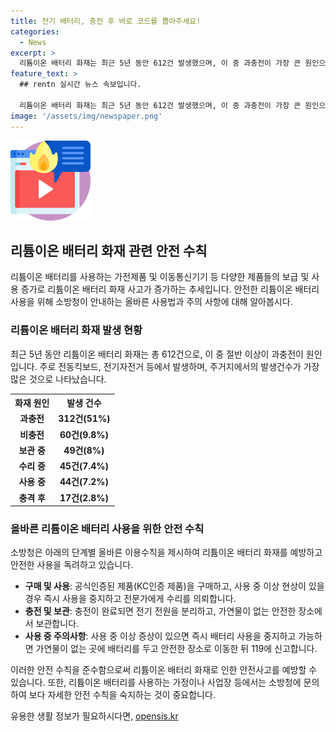 ```yaml
---
title: 전기 배터리, 충전 후 바로 코드를 뽑아주세요!
categories:
  - News
excerpt: >
  리튬이온 배터리 화재는 최근 5년 동안 612건 발생했으며, 이 중 과충전이 가장 큰 원인으로 밝혀졌다. 이를 방지하기 위해 충전 완료 후 전기코드 분리, 공식인증 제품 구매, 이상 증상 발견 시 사용 중지 등 안전수칙을 소방청이 안내했다. 공동주택에서의 화재 발생률이 높은 가운데, 소방청은 올바른 이용수칙을 당부했다. 충전 후 전기 분리, 이상 증상 발견 시 중지 및 119에 신고 요청을 강조했다. (요약문)
feature_text: >
  ## rentn 실시간 뉴스 속보입니다.

  리튬이온 배터리 화재는 최근 5년 동안 612건 발생했으며, 이 중 과충전이 가장 큰 원인으로 밝혀졌다. 이를 방지하기 위해 충전 완료 후 전기코드 분리, 공식인증 제품 구매, 이상 증상 발견 시 사용 중지 등 안전수칙을 소방청이 안내했다. 공동주택에서의 화재 발생률이 높은 가운데, 소방청은 올바른 이용수칙을 당부했다. 충전 후 전기 분리, 이상 증상 발견 시 중지 및 119에 신고 요청을 강조했다. (요약문)
image: '/assets/img/newspaper.png'
---
```


<p><img src="/assets/img/news.png" alt="rentncar 속보" /></p>

<h2 data-ke-size="size26">리튬이온 배터리 화재 관련 안전 수칙</h2>

<p data-ke-size="size16">리튬이온 배터리를 사용하는 가전제품 및 이동통신기기 등 다양한 제품들의 보급 및 사용 증가로 리튬이온 배터리 화재 사고가 증가하는 추세입니다. 안전한 리튬이온 배터리 사용을 위해 소방청이 안내하는 올바른 사용법과 주의 사항에 대해 알아봅시다.</p>

<h3><b>리튬이온 배터리 화재 발생 현황</b></h3>

<p data-ke-size="size16">최근 5년 동안 리튬이온 배터리 화재는 총 612건으로, 이 중 절반 이상이 과충전이 원인입니다. 주로 전동킥보드, 전기자전거 등에서 발생하며, 주거지에서의 발생건수가 가장 많은 것으로 나타났습니다.</p>

<table>
    <tr>
        <th><b>화재 원인</b></th>
        <th><b>발생 건수</b></th>
    </tr>
    <tr>
        <td style="text-align: center; height: 17px;"><b>과충전</b></td>
        <td style="text-align: center; height: 17px;"><b>312건(51%)</b></td>
    </tr>
    <tr>
        <td style="text-align: center; height: 17px;"><b>비충전</b></td>
        <td style="text-align: center; height: 17px;"><b>60건(9.8%)</b></td>
    </tr>
    <tr>
        <td style="text-align: center; height: 17px;"><b>보관 중</b></td>
        <td style="text-align: center; height: 17px;"><b>49건(8%)</b></td>
    </tr>
    <tr>
        <td style="text-align: center; height: 17px;"><b>수리 중</b></td>
        <td style="text-align: center; height: 17px;"><b>45건(7.4%)</b></td>
    </tr>
    <tr>
        <td style="text-align: center; height: 17px;"><b>사용 중</b></td>
        <td style="text-align: center; height: 17px;"><b>44건(7.2%)</b></td>
    </tr>
    <tr>
        <td style="text-align: center; height: 17px;"><b>충격 후</b></td>
        <td style="text-align: center; height: 17px;"><b>17건(2.8%)</b></td>
    </tr>
</table>

<h3><b>올바른 리튬이온 배터리 사용을 위한 안전 수칙</b></h3>

<p data-ke-size="size16">소방청은 아래의 단계별 올바른 이용수칙을 제시하여 리튬이온 배터리 화재를 예방하고 안전한 사용을 독려하고 있습니다.</p>

<ul>
    <li><b>구매 및 사용</b>: 공식인증된 제품(KC인증 제품)을 구매하고, 사용 중 이상 현상이 있을 경우 즉시 사용을 중지하고 전문가에게 수리를 의뢰합니다.</li>
    <li><b>충전 및 보관</b>: 충전이 완료되면 전기 전원을 분리하고, 가연물이 없는 안전한 장소에서 보관합니다.</li>
    <li><b>사용 중 주의사항</b>: 사용 중 이상 증상이 있으면 즉시 배터리 사용을 중지하고 가능하면 가연물이 없는 곳에 배터리를 두고 안전한 장소로 이동한 뒤 119에 신고합니다.</li>
</ul>

<p data-ke-size="size16">이러한 안전 수칙을 준수함으로써 리튬이온 배터리 화재로 인한 안전사고를 예방할 수 있습니다. 또한, 리튬이온 배터리를 사용하는 가정이나 사업장 등에서는 소방청에 문의하여 보다 자세한 안전 수칙을 숙지하는 것이 중요합니다.</p>
유용한 생활 정보가 필요하시다면, <a href="https://opensis.kr" rel="dofollow">opensis.kr</a>


